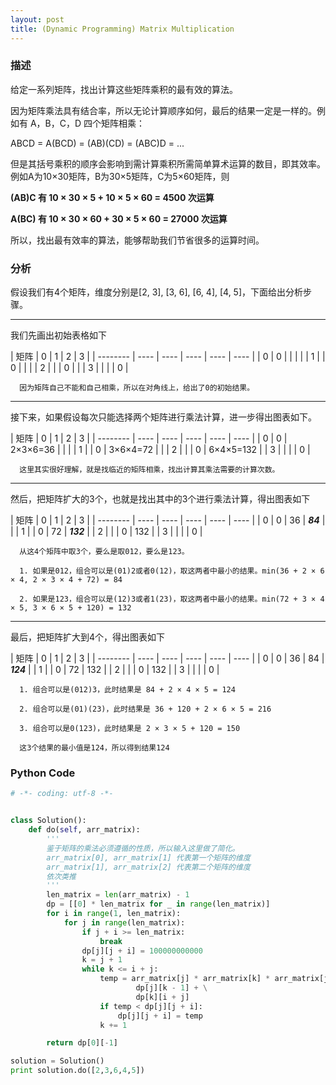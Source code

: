 ```yaml
---
layout: post
title: (Dynamic Programming) Matrix Multiplication
---
```


### 描述
给定一系列矩阵，找出计算这些矩阵乘积的最有效的算法。

因为矩阵乘法具有结合率，所以无论计算顺序如何，最后的结果一定是一样的。例如有 A，B，C，D 四个矩阵相乘：

ABCD = A(BCD) = (AB)(CD) = (ABC)D = ...

但是其括号乘积的顺序会影响到需计算乘积所需简单算术运算的数目，即其效率。例如A为10×30矩阵，B为30×5矩阵，C为5×60矩阵，则

**(AB)C 有 10 × 30 × 5 + 10 × 5 × 60 = 4500 次运算**

**A(BC) 有 10 × 30 × 60 + 30 × 5 × 60 = 27000 次运算**

所以，找出最有效率的算法，能够帮助我们节省很多的运算时间。


### 分析
假设我们有4个矩阵，维度分别是[2, 3], [3, 6], [6, 4], [4, 5]，下面给出分析步骤。

----

我们先画出初始表格如下

| 矩阵 | 0 | 1 | 2 | 3 |
| -------- | ----  | ----  | ---- | ---- | ---- |
| 0 | 0 | | | |
| 1 |  | 0 | | |
| 2 |  | | 0 | |
| 3 |  | | | 0 |

```
  因为矩阵自己不能和自己相乘，所以在对角线上，给出了0的初始结果。
```

----

接下来，如果假设每次只能选择两个矩阵进行乘法计算，进一步得出图表如下。

| 矩阵 | 0 | 1 | 2 | 3 |
| -------- | ----  | ----  | ---- | ---- | ---- |
| 0 | 0 | 2×3×6=36 | | |
| 1 |  | 0 | 3×6×4=72 | |
| 2 |  | | 0 | 6×4×5=132 |
| 3 |  | | | 0 |

```
  这里其实很好理解，就是找临近的矩阵相乘，找出计算其乘法需要的计算次数。
```

----

然后，把矩阵扩大的3个，也就是找出其中的3个进行乘法计算，得出图表如下

| 矩阵 | 0 | 1 | 2 | 3 |
| -------- | ----  | ----  | ---- | ---- | ---- |
| 0 | 0 | 36 | ***84*** | |
| 1 |  | 0 | 72 | ***132*** |
| 2 |  | | 0 | 132 |
| 3 |  | | | 0 |

```
  从这4个矩阵中取3个，要么是取012，要么是123。
  
  1. 如果是012，组合可以是(01)2或者0(12)，取这两者中最小的结果。min(36 + 2 × 6 × 4, 2 × 3 × 4 + 72) = 84
  
  2. 如果是123，组合可以是(12)3或者1(23)，取这两者中最小的结果。min(72 + 3 × 4 × 5, 3 × 6 × 5 + 120) = 132
```

----

最后，把矩阵扩大到4个，得出图表如下

| 矩阵 | 0 | 1 | 2 | 3 |
| -------- | ----  | ----  | ---- | ---- | ---- |
| 0 | 0 | 36 | 84 | ***124*** |
| 1 |  | 0 | 72 | 132 |
| 2 |  | | 0 | 132 |
| 3 |  | | | 0 |


```
  1. 组合可以是(012)3，此时结果是 84 + 2 × 4 × 5 = 124
  
  2. 组合可以是(01)(23)，此时结果是 36 + 120 + 2 × 6 × 5 = 216
  
  3. 组合可以是0(123)，此时结果是 2 × 3 × 5 + 120 = 150
  
  这3个结果的最小值是124，所以得到结果124
```

### Python Code

```python
# -*- coding: utf-8 -*- 


class Solution():
    def do(self, arr_matrix):
        '''
        鉴于矩阵的乘法必须遵循的性质，所以输入这里做了简化。
        arr_matrix[0], arr_matrix[1] 代表第一个矩阵的维度
        arr_matrix[1], arr_matrix[2] 代表第二个矩阵的维度
        依次类推
        '''
        len_matrix = len(arr_matrix) - 1
        dp = [[0] * len_matrix for _ in range(len_matrix)]
        for i in range(1, len_matrix):
            for j in range(len_matrix):
                if j + i >= len_matrix:
                    break
                dp[j][j + i] = 100000000000
                k = j + 1
                while k <= i + j:
                    temp = arr_matrix[j] * arr_matrix[k] * arr_matrix[j + i + 1] + \
                            dp[j][k - 1] + \
                            dp[k][i + j]
                    if temp < dp[j][j + i]:
                        dp[j][j + i] = temp
                    k += 1

        return dp[0][-1]

solution = Solution()
print solution.do([2,3,6,4,5])
```